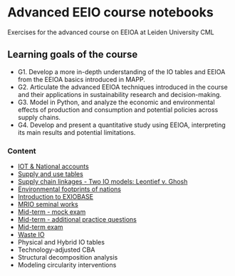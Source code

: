 # Advanced EEIO course notebooks

Exercises for the advanced course on EEIOA at Leiden University CML

## Learning goals of the course

- G1. Develop a more in-depth understanding of the IO tables and EEIOA from the EEIOA basics introduced in MAPP.
- G2. Articulate the advanced EEIOA techniques introduced in the course and their applications in sustainability research and decision-making.
- G3. Model in Python, and analyze the economic and environmental effects of production and consumption and potential policies across supply chains.
- G4. Develop and present a quantitative study using EEIOA, interpreting its main results and potential limitations.

### Content

- [IOT & National accounts](notebooks/01_IOT_&_National_accounts)
- [Supply and use tables](notebooks/02_supply_&_use_tables.ipynb)
- [Supply chain linkages - Two IO models: Leontief v. Ghosh](notebooks/03_supply_chain_linkages.ipynb)
- [Environmental footprints of nations](notebooks/04_national_environmental_footprint.ipynb)
- [Introduction to EXIOBASE](notebooks/05_exiobase_introduction.ipynb)
- [MRIO seminal works](notebooks/06_MRIO_seminal_works.ipynb)
- [Mid-term - mock exam](notebooks/mock_exam.ipynb)
- [Mid-term - additional practice questions](notebooks/mock_exam_extra.ipynb)
- [Mid-term exam](notebooks/mid_term_exam.ipynb)
- [Waste IO](notebooks/07_waste_IO.ipynb)
- Physical and Hybrid IO tables
- Technology-adjusted CBA
- Structural decomposition analysis
- Modeling circularity interventions